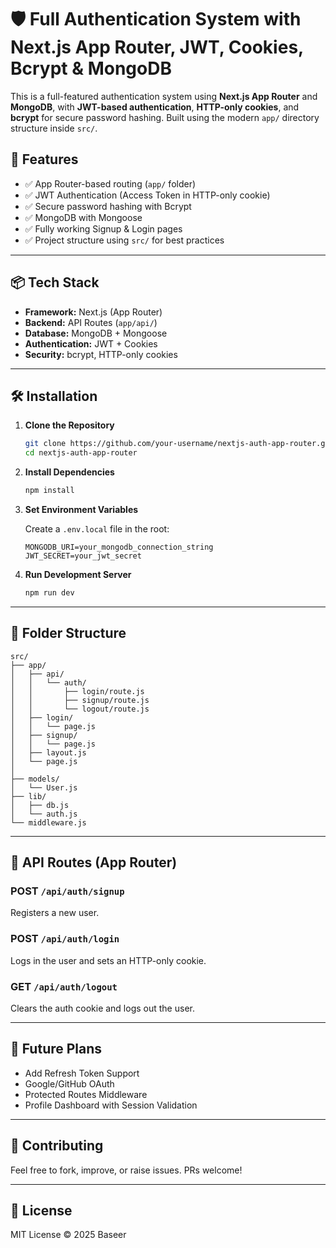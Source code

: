 
# 🛡️ Full Authentication System with Next.js App Router, JWT, Cookies, Bcrypt & MongoDB

This is a full-featured authentication system using **Next.js App Router** and **MongoDB**, with **JWT-based authentication**, **HTTP-only cookies**, and **bcrypt** for secure password hashing. Built using the modern `app/` directory structure inside `src/`.

## 🚀 Features

- ✅ App Router-based routing (`app/` folder)
- ✅ JWT Authentication (Access Token in HTTP-only cookie)
- ✅ Secure password hashing with Bcrypt
- ✅ MongoDB with Mongoose
- ✅ Fully working Signup & Login pages
- ✅ Project structure using `src/` for best practices

---

## 📦 Tech Stack

- **Framework:** Next.js (App Router)
- **Backend:** API Routes (`app/api/`)
- **Database:** MongoDB + Mongoose
- **Authentication:** JWT + Cookies
- **Security:** bcrypt, HTTP-only cookies

---

## 🛠️ Installation

1. **Clone the Repository**
   ```bash
   git clone https://github.com/your-username/nextjs-auth-app-router.git
   cd nextjs-auth-app-router
   ```

2. **Install Dependencies**
   ```bash
   npm install
   ```

3. **Set Environment Variables**

   Create a `.env.local` file in the root:

   ```env
   MONGODB_URI=your_mongodb_connection_string
   JWT_SECRET=your_jwt_secret
   ```

4. **Run Development Server**
   ```bash
   npm run dev
   ```

---

## 📁 Folder Structure

```
src/
├── app/
│   ├── api/
│   │   └── auth/
│   │       ├── login/route.js
│   │       ├── signup/route.js
│   │       └── logout/route.js
│   ├── login/
│   │   └── page.js
│   ├── signup/
│   │   └── page.js
│   ├── layout.js
│   └── page.js
│
├── models/
│   └── User.js
├── lib/
│   ├── db.js
│   └── auth.js
└── middleware.js
```

---

## 🔑 API Routes (App Router)

### **POST** `/api/auth/signup`
Registers a new user.

### **POST** `/api/auth/login`
Logs in the user and sets an HTTP-only cookie.

### **GET** `/api/auth/logout`
Clears the auth cookie and logs out the user.

---

## 🧠 Future Plans

- Add Refresh Token Support
- Google/GitHub OAuth
- Protected Routes Middleware
- Profile Dashboard with Session Validation

---

## 🤝 Contributing

Feel free to fork, improve, or raise issues. PRs welcome!

---

## 📜 License

MIT License © 2025 Baseer
